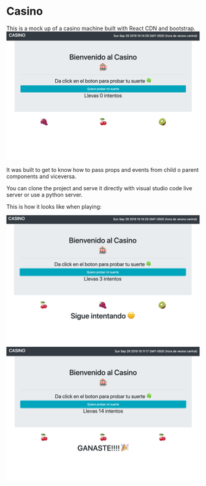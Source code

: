 # Casino

This is a mock up of a casino machine built with React CDN and bootstrap.
![Casino](./images/img1.png)

It was built to get to know how to pass props and events from child o parent components and viceversa.

You can clone the project and serve it directly with visual studio code live server or use a python server.

This is how it looks like when playing:

![Casino](./images/img2.png)
![Casino](./images/img3.png)
